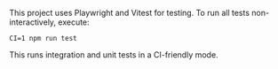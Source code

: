 This project uses Playwright and Vitest for testing. To run all tests non-interactively,
execute:

```
CI=1 npm run test
```

This runs integration and unit tests in a CI-friendly mode.
